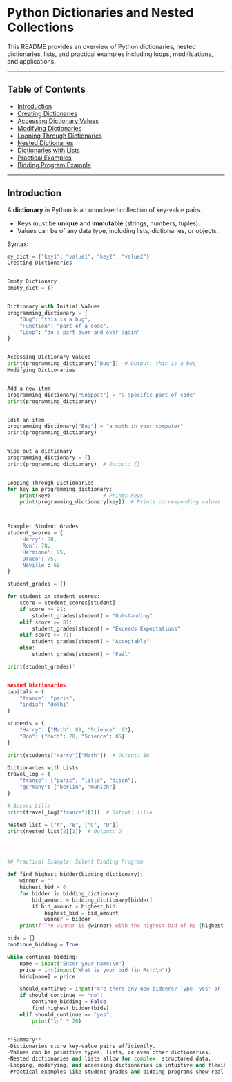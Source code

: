 # Python Dictionaries and Nested Collections

This README provides an overview of Python dictionaries, nested dictionaries, lists, and practical examples including loops, modifications, and applications.

---

## Table of Contents

* [Introduction](#introduction)
* [Creating Dictionaries](#creating-dictionaries)
* [Accessing Dictionary Values](#accessing-dictionary-values)
* [Modifying Dictionaries](#modifying-dictionaries)
* [Looping Through Dictionaries](#looping-through-dictionaries)
* [Nested Dictionaries](#nested-dictionaries)
* [Dictionaries with Lists](#dictionaries-with-lists)
* [Practical Examples](#practical-examples)
* [Bidding Program Example](#bidding-program-example)

---

## Introduction

A **dictionary** in Python is an unordered collection of key-value pairs.  
- Keys must be **unique** and **immutable** (strings, numbers, tuples).  
- Values can be of any data type, including lists, dictionaries, or objects.

Syntax:
```python
my_dict = {"key1": "value1", "key2": "value2"}
Creating Dictionaries


Empty Dictionary
empty_dict = {}


Dictionary with Initial Values
programming_dictionary = {
    "Bug": "this is a bug",
    "Function": "part of a code",
    "Loop": "do a part over and over again"
}


Accessing Dictionary Values
print(programming_dictionary["Bug"])  # Output: this is a bug
Modifying Dictionaries


Add a new item
programming_dictionary["Snippet"] = "a specific part of code"
print(programming_dictionary)


Edit an item
programming_dictionary["Bug"] = "a moth in your computer"
print(programming_dictionary)


Wipe out a dictionary
programming_dictionary = {}
print(programming_dictionary)  # Output: {}


Looping Through Dictionaries
for key in programming_dictionary:
    print(key)                 # Prints keys
    print(programming_dictionary[key])  # Prints corresponding values



Example: Student Grades
student_scores = {
    'Harry': 88,
    'Ron': 78,
    'Hermione': 95,
    'Draco': 75,
    'Neville': 60
}

student_grades = {}

for student in student_scores:
    score = student_scores[student]
    if score >= 91:
        student_grades[student] = "Outstanding"
    elif score >= 81:
        student_grades[student] = "Exceeds Expectations"
    elif score >= 71:
        student_grades[student] = "Acceptable"
    else:
        student_grades[student] = "Fail"

print(student_grades)'


Nested Dictionaries
capitals = {
    "france": "paris",
    "india": "delhi"
}

students = {
    "Harry": {"Math": 88, "Science": 92},
    "Ron": {"Math": 78, "Science": 85}
}

print(students["Harry"]["Math"])  # Output: 88

Dictionaries with Lists
travel_log = {
    "france": ["paris", "lille", "dijon"],
    "germany": ["berlin", "munich"]
}

# Access Lille
print(travel_log["france"][1])  # Output: lille

nested_list = ["A", "B", ["C", "D"]]
print(nested_list[2][1])  # Output: D




## Practical Example: Silent Bidding Program

def find_highest_bidder(bidding_dictionary):
    winner = ""
    highest_bid = 0
    for bidder in bidding_dictionary:
        bid_amount = bidding_dictionary[bidder]
        if bid_amount > highest_bid:
            highest_bid = bid_amount
            winner = bidder
    print(f"The winner is {winner} with the highest bid of Rs {highest_bid}")

bids = {}
continue_bidding = True

while continue_bidding:
    name = input("Enter your name:\n")
    price = int(input("What is your bid (in Rs):\n"))
    bids[name] = price

    should_continue = input("Are there any new bidders? Type 'yes' or 'no':\n").lower()
    if should_continue == "no":
        continue_bidding = False
        find_highest_bidder(bids)
    elif should_continue == "yes":
        print("\n" * 20)


**Summary**
-Dictionaries store key-value pairs efficiently.
-Values can be primitive types, lists, or even other dictionaries.
-Nested dictionaries and lists allow for complex, structured data.
-Looping, modifying, and accessing dictionaries is intuitive and flexible.
-Practical examples like student grades and bidding programs show real-world use cases.